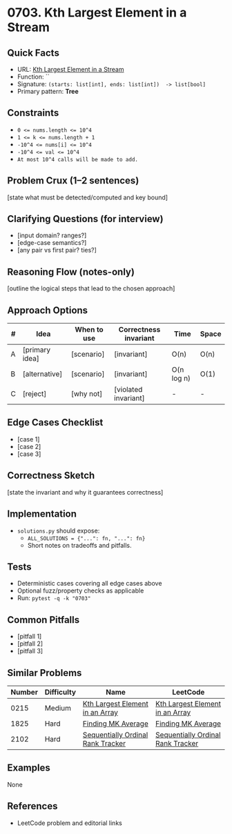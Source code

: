 # 0703. Kth Largest Element in a Stream

## Quick Facts

- URL: [Kth Largest Element in a Stream](https://leetcode.com/problems/kth-largest-element-in-a-stream/)
- Function: \`\`
- Signature: `(starts: list[int], ends: list[int])  -> list[bool]`
- Primary pattern: **Tree**

## Constraints

- `0 <= nums.length <= 10^4`
- `1 <= k <= nums.length + 1`
- `-10^4 <= nums[i] <= 10^4`
- `-10^4 <= val <= 10^4`
- `At most 10^4 calls will be made to add.`

## Problem Crux (1–2 sentences)

[state what must be detected/computed and key bound]

## Clarifying Questions (for interview)

- [input domain? ranges?]
- [edge-case semantics?]
- [any pair vs first pair? ties?]

## Reasoning Flow (notes-only)

[outline the logical steps that lead to the chosen approach]

## Approach Options

| # | Idea | When to use | Correctness invariant | Time | Space |
|---|------|-------------|-----------------------|------|-------|
| A | [primary idea] | [scenario] | [invariant] | O(n) | O(n) |
| B | [alternative] | [scenario] | [invariant] | O(n log n) | O(1) |
| C | [reject] | [why not] | [violated invariant] | - | - |

## Edge Cases Checklist

- [case 1]
- [case 2]
- [case 3]

## Correctness Sketch

[state the invariant and why it guarantees correctness]

## Implementation

- `solutions.py` should expose:
  - `ALL_SOLUTIONS = {"...": fn, "...": fn}`
  - Short notes on tradeoffs and pitfalls.

## Tests

- Deterministic cases covering all edge cases above
- Optional fuzz/property checks as applicable
- Run: `pytest -q -k "0703"`

## Common Pitfalls

- [pitfall 1]
- [pitfall 2]
- [pitfall 3]

## Similar Problems

| Number | Difficulty | Name | LeetCode |
|---|---|---|---|
| 0215 | Medium | [Kth Largest Element in an Array](../0215-kth-largest-element-in-an-array/readme.md) | [Kth Largest Element in an Array](https://leetcode.com/problems/kth-largest-element-in-an-array/) |
| 1825 | Hard | [Finding MK Average](../1825-finding-mk-average/readme.md) | [Finding MK Average](https://leetcode.com/problems/finding-mk-average/) |
| 2102 | Hard | [Sequentially Ordinal Rank Tracker](../2102-sequentially-ordinal-rank-tracker/readme.md) | [Sequentially Ordinal Rank Tracker](https://leetcode.com/problems/sequentially-ordinal-rank-tracker/) |

## Examples

None

## References

- LeetCode problem and editorial links
